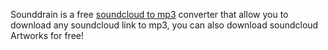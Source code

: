 Sounddrain is a free [soundcloud to mp3](https://sounddrain.net) converter that allow you to download any soundcloud link to mp3, you can also download soundcloud Artworks for free!
